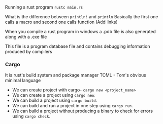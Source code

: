 Running a rust program
`rustc main.rs`

What is the difference between `println!` and `println`
Basically the first one calls a macro and second one calls function (Add links)

When you compile a rust program in windows a .pdb file is also generated along with a .exe file

This file is a program database file and contains debugging information produced by compilers


### Cargo

It is rust's build system and package manager
TOML - Tom's obvious minimal language

- We can create project with cargo- `cargo new <project_name>`
- We can create a project using `cargo new`.
- We can build a project using `cargo build`.
- We can build and run a project in one step using `cargo run`.
- We can build a project without producing a binary to check for errors using `cargo check`.

